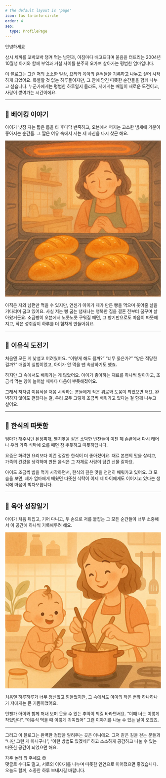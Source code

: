 ```yaml
---
# the default layout is 'page'
icon: fas fa-info-circle
order: 4
seo:
  type: ProfilePage
---
```


안녕하세요

삼시 세끼를 꼬박꼬박 챙겨 먹는 남편과,
아침마다 배고프다며 울음을 터뜨리는 2004년 10월생 아기와 함께
부엌과 거실 사이를 분주히 오가며 살아가는 평범한 엄마입니다.

이 블로그는 그런 저의 소소한 일상, 요리와 육아의 흔적들을 기록하고 나누고 싶어 시작하게 되었어요.
특별할 것 없는 하루들이지만, 그 안에 담긴 따뜻한 순간들을 함께 나누고 싶습니다.
누군가에게는 평범한 하루일지 몰라도, 저에게는 매일이 새로운 도전이고, 사랑이 쌓여가는 시간이에요.

---

## 🍞 베이킹 이야기

아이가 낮잠 자는 짧은 틈을 타 후다닥 반죽하고,
오븐에서 퍼지는 고소한 냄새에 기분이 좋아지는 순간들.
그 짧은 여유 속에서 저는 제 자신을 다시 찾곤 해요.

![소금빵과 오븐](/assets/img/2025-07-25-02.webp)

아직은 저와 남편만 먹을 수 있지만, 언젠가 아이가 제가 만든 빵을 먹으며 웃어줄 날을 기다리며 굽고 있어요.
사실 저는 빵 굽는 냄새나는 행복한 집을 결혼 전부터 꿈꾸며 살아왔거든요.
소금빵이 오븐에서 노릇노릇 구워질 때면, 그 향기만으로도 마음이 따뜻해지고,
작은 성취감이 하루를 더 힘차게 만들어줘요.

---

## 🥣 이유식 도전기

처음엔 모든 게 낯설고 어려웠어요.
“이렇게 해도 될까?” “너무 묽은가?” “양은 적당한 걸까?”
매일이 실험이었고, 아이가 안 먹을 땐 속상하기도 했죠.

하지만 그 속에서도 배워가는 게 많았어요.
아이가 좋아하는 재료를 하나씩 알아가고,
조금씩 먹는 양이 늘어날 때마다 마음이 뿌듯해졌어요.

그래서 저처럼 이유식을 처음 시작하는 분들에게
작은 위로와 도움이 되었으면 해요.
완벽하지 않아도 괜찮다는 걸,
우리 모두 그렇게 조금씩 배워가고 있다는 걸 함께 나누고 싶어요.

---

## 🍚 한식의 따뜻함

엄마가 해주시던 된장찌개, 멸치볶음 같은 소박한 반찬들이
이젠 제 손끝에서 다시 태어나 우리 가족 식탁에 오를 때면
참 뿌듯하고 따뜻하답니다.

요즘은 화려한 요리보다 이런 정갈한 한식이 더 좋아졌어요.
재료 본연의 맛을 살리고,
가족의 건강을 생각하며 만든 음식은
그 자체로 사랑이 담긴 선물 같아요.

아이도 조금씩 밥을 먹기 시작하면서,
한식의 깊은 맛을 천천히 배워가고 있어요.
그 모습을 보면, 제가 엄마에게 배웠던 따뜻한 식탁이
이제 제 아이에게도 이어지고 있다는 생각에 마음이 벅차오릅니다.

---

## 👶 육아 성장일기

아이가 처음 뒤집고, 기어 다니고,
두 손으로 저를 붙잡는 그 모든 순간들이 너무 소중해서
이 공간에 하나씩 기록해두려 해요.

![아이와 이유식 만드는 사진](/assets/img/2025-07-25-01.webp)

처음엔 하루하루가 너무 정신없고 힘들었지만,
그 속에서도 아이의 작은 변화 하나하나가
저에게는 큰 기쁨이었어요.

언젠가 아이와 함께 꺼내 보며 웃을 수 있는 추억이 되길 바라면서요.
“이때 너는 이렇게 작았단다”, “이유식 먹을 때 이렇게 귀여웠어”
그런 이야기를 나눌 수 있는 날이 오겠죠.

---

그리고 이 블로그는 완벽한 정답을 알려주는 곳은 아니에요.
그저 같은 길을 걷는 분들과 “나만 그런 게 아니구나”,
“이런 방법도 있겠네!” 하고
소소하게 공감하고 나눌 수 있는 따뜻한 공간이 되었으면 해요.

자주 놀러 와 주세요 😊  
댓글로 수다도 떨고, 서로의 이야기를 나누며
따뜻한 인연으로 이어졌으면 좋겠습니다.
오늘도 함께, 소중한 하루 보내시길 바랍니다.
